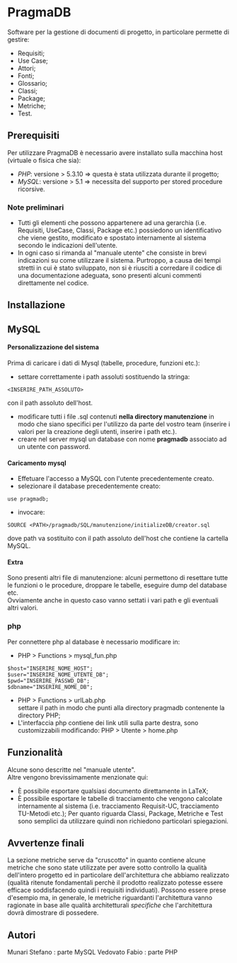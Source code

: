 # PragmaDB

Software per la gestione di documenti di progetto, in particolare permette di gestire:
* Requisiti;
* Use Case;
* Attori;
* Fonti;
* Glossario;
* Classi;
* Package;
* Metriche;
* Test.

## Prerequisiti
Per utilizzare PragmaDB è necessario avere installato sulla macchina
host (virtuale o fisica che sia):
* *PHP*: versione > 5.3.10 => questa è stata utilizzata durante il progetto;
* *MySQL*: versione > 5.1 => necessita del supporto per stored procedure ricorsive.  

### Note preliminari
* Tutti gli elementi che possono appartenere ad una gerarchia (i.e. Requisiti,
  UseCase, Classi, Package etc.) possiedono un identificativo che viene gestito,
  modificato e spostato internamente al sistema secondo le indicazioni dell'utente.
* In ogni caso si rimanda al "manuale utente" che consiste in brevi indicazioni
  su come utilizzare il sistema. Purtroppo, a causa dei tempi stretti in cui
  è stato sviluppato, non si è riusciti a corredare il codice di una
  documentazione adeguata, sono presenti alcuni commenti direttamente nel codice.

## Installazione
## MySQL
#### Personalizzazione del sistema
Prima di caricare i dati di Mysql (tabelle, procedure, funzioni etc.):
* settare correttamente i path assoluti sostituendo la stringa:
```
<INSERIRE_PATH_ASSOLUTO>
```
con il path assoluto dell'host.
* modificare tutti i file .sql contenuti **nella directory manutenzione** in modo
che siano specifici per l'utilizzo da parte del vostro team
(inserire i valori per la creazione degli utenti, inserire i path etc.).
* creare nel server mysql un database con nome **pragmadb** associato ad un
utente con password.  

#### Caricamento mysql
* Effetuare l'accesso a MySQL con l'utente precedentemente creato.
* selezionare il database precedentemente creato:
```
use pragmadb;
```
* invocare:
```
SOURCE <PATH>/pragmadb/SQL/manutenzione/initializeDB/creator.sql
```
dove path va sostituito con il path assoluto dell'host che contiene
la cartella MySQL.

#### Extra
Sono presenti altri file di manutenzione: alcuni permettono di resettare tutte
le funzioni o le procedure, droppare le tabelle, eseguire dump del database etc.  
Ovviamente anche in questo caso vanno settati i vari path e gli eventuali altri valori.
### php
Per connettere php al database è necessario modificare in:
* PHP > Functions > mysql_fun.php
```
$host="INSERIRE_NOME_HOST";
$user="INSERIRE_NOME_UTENTE_DB";
$pwd="INSERIRE_PASSWD_DB";
$dbname="INSERIRE_NOME_DB";
```  
* PHP > Functions > urlLab.php  
settare il path in modo che punti alla directory pragmadb contenente la directory PHP;
* L'interfaccia php contiene dei link utili sulla parte destra, sono
customizzabili modificando:
 PHP > Utente > home.php  

## Funzionalità
Alcune sono descritte nel "manuale utente".  
Altre vengono brevissimamente menzionate qui:
* È possibile esportare qualsiasi documento direttamente in LaTeX;
* È possibile esportare le tabelle di tracciamento che vengono calcolate
internamente al sistema (i.e. tracciamento Requisit-UC, tracciamento TU-Metodi etc.);
Per quanto riguarda  Classi, Package, Metriche e Test sono semplici da utilizzare
quindi non richiedono particolari spiegazioni.

## Avvertenze finali
La sezione metriche serve da "cruscotto" in quanto contiene alcune metriche che
sono state utilizzate per avere sotto controllo la qualità dell'intero progetto
ed in particolare dell'architettura che abbiamo realizzato (qualità
  ritenute fondamentali perchè il prodotto realizzato potesse essere efficace
  soddisfacendo quindi i requisiti individuati).
  Possono essere prese d'esempio ma, in generale, le metriche riguardanti
  l'architettura vanno ragionate in base alle qualità architetturali *specifiche*
  che l'architettura dovrà dimostrare di possedere.

## Autori
Munari Stefano : parte MySQL
Vedovato Fabio : parte PHP  
